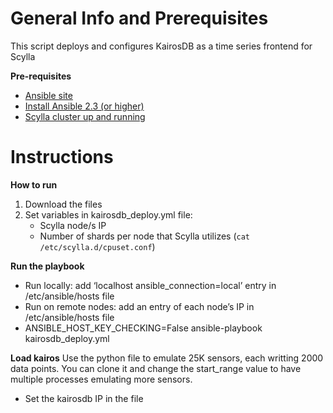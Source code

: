General Info and Prerequisites
==============================

This script deploys and configures KairosDB as a time series frontend for Scylla


**Pre-requisites**
- [Ansible site](http://docs.ansible.com/ansible/intro_installation.html)
- [Install Ansible 2.3 (or higher)](https://www.digitalocean.com/community/tutorials/how-to-install-and-configure-ansible-on-ubuntu-16-04)
- [Scylla cluster up and running](https://www.scylladb.com/download/)


Instructions
============

**How to run**
1. Download the files
2. Set variables in kairosdb_deploy.yml file:
	- Scylla node/s IP
	- Number of shards per node that Scylla utilizes (```cat /etc/scylla.d/cpuset.conf```)


**Run the playbook**
 - Run locally: add ‘localhost ansible_connection=local’ entry in /etc/ansible/hosts file
 - Run on remote nodes: add an entry of each node’s IP in /etc/ansible/hosts file
 - ANSIBLE_HOST_KEY_CHECKING=False ansible-playbook kairosdb_deploy.yml

**Load kairos**
Use the python file to emulate 25K sensors, each writting 2000 data points. You can clone it and change the start_range value to have multiple processes emulating more sensors.
 - Set the kairosdb IP in the file
